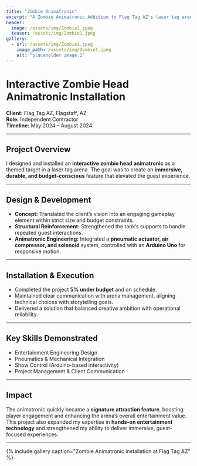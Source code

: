 ```yaml
---
title: "Zombie Animatronic"
excerpt: "A Zombie Animatronic Addition to Flag Tag AZ's laser tag arena"
header:
  image: /assets/img/Zombie1.jpeg
  teaser: /assets/img/Zombie1.jpeg
gallery:
  - url: /assets/img/Zombie1.jpeg
    image_path: /assets/img/Zombie1.jpeg
    alt: "placeholder image 1"
---
```

# Interactive Zombie Head Animatronic Installation

**Client:** Flag Tag AZ, Flagstaff, AZ  
**Role:** Independent Contractor  
**Timeline:** May 2024 – August 2024  

---

## Project Overview
I designed and installed an **interactive zombie head animatronic** as a themed target in a laser tag arena. The goal was to create an **immersive, durable, and budget-conscious** feature that elevated the guest experience.

---

## Design & Development
- **Concept:** Translated the client’s vision into an engaging gameplay element within strict size and budget constraints.  
- **Structural Reinforcement:** Strengthened the tank’s supports to handle repeated guest interactions.  
- **Animatronic Engineering:** Integrated a **pneumatic actuator, air compressor, and solenoid** system, controlled with an **Arduino Uno** for responsive motion.  

---

## Installation & Execution
- Completed the project **5% under budget** and on schedule.  
- Maintained clear communication with arena management, aligning technical choices with storytelling goals.  
- Delivered a solution that balanced creative ambition with operational reliability.  

---

## Key Skills Demonstrated
- Entertainment Engineering Design  
- Pneumatics & Mechanical Integration  
- Show Control (Arduino-based interactivity)  
- Project Management & Client Communication  

---

## Impact
The animatronic quickly became a **signature attraction feature**, boosting player engagement and enhancing the arena’s overall entertainment value.  
This project also expanded my expertise in **hands-on entertainment technology** and strengthened my ability to deliver immersive, guest-focused experiences.  

---

{% include gallery caption="Zombie Animatronic installation at Flag Tag AZ" %}


